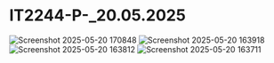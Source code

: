 # IT2244-P-_20.05.2025
![Screenshot 2025-05-20 170848](https://github.com/user-attachments/assets/7889cdc0-8000-4325-9098-fca2e77c636f)
![Screenshot 2025-05-20 163918](https://github.com/user-attachments/assets/2989a63b-8865-425b-ac40-f73c3acd64d7)
![Screenshot 2025-05-20 163812](https://github.com/user-attachments/assets/906a32f3-40d2-4ac1-a7cc-2b36d7308a75)
![Screenshot 2025-05-20 163711](https://github.com/user-attachments/assets/f1165057-8eb6-48e6-be83-34412cb567e5)

